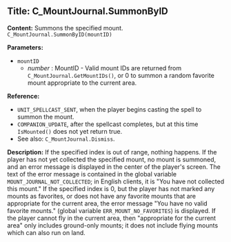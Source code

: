## Title: C_MountJournal.SummonByID

**Content:**
Summons the specified mount.
`C_MountJournal.SummonByID(mountID)`

**Parameters:**
- `mountID`
  - *number* : MountID - Valid mount IDs are returned from `C_MountJournal.GetMountIDs()`, or 0 to summon a random favorite mount appropriate to the current area.

**Reference:**
- `UNIT_SPELLCAST_SENT`, when the player begins casting the spell to summon the mount.
- `COMPANION_UPDATE`, after the spellcast completes, but at this time `IsMounted()` does not yet return true.
- See also: `C_MountJournal.Dismiss`.

**Description:**
If the specified index is out of range, nothing happens.
If the player has not yet collected the specified mount, no mount is summoned, and an error message is displayed in the center of the player's screen. The text of the error message is contained in the global variable `MOUNT_JOURNAL_NOT_COLLECTED`; in English clients, it is "You have not collected this mount."
If the specified index is 0, but the player has not marked any mounts as favorites, or does not have any favorite mounts that are appropriate for the current area, the error message "You have no valid favorite mounts." (global variable `ERR_MOUNT_NO_FAVORITES`) is displayed.
If the player cannot fly in the current area, then "appropriate for the current area" only includes ground-only mounts; it does not include flying mounts which can also run on land.